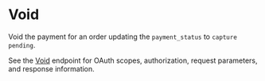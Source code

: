 # Void

 Void the payment for an order updating the `payment_status` to `capture pending`.

 See the [Void](/api-reference/store-management/order-transactions/payment-actions/paymentactionvoid) endpoint for OAuth scopes, authorization, request parameters, and response information.
